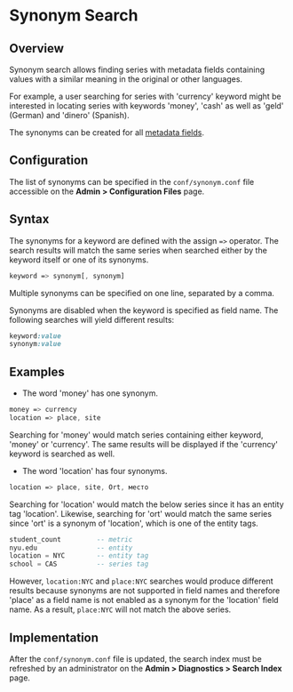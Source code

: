 # Synonym Search

## Overview

Synonym search allows finding series with metadata fields containing values with a similar meaning in the original or other languages. 

For example, a user searching for series with 'currency' keyword might be interested in locating series with keywords 'money', 'cash' as well as 'geld' (German) and 'dinero' (Spanish).

The synonyms can be created for all [metadata fields](README.md/#overview).

## Configuration

The list of synonyms can be specified in the `conf/synonym.conf` file accessible on the **Admin > Configuration Files** page.

## Syntax

The synonyms for a keyword are defined with the assign `=>` operator. The search results will match the same series when searched either by the keyword itself or one of its synonyms.

```css
keyword => synonym[, synonym]
```

Multiple synonyms can be specified on one line, separated by a comma.

Synonyms are disabled when the keyword is specified as field name. The following searches will yield different results:

```css
keyword:value
synonym:value
```

## Examples

* The word 'money' has one synonym.

```css
money => currency
location => place, site
```

Searching for 'money' would match series containing either keyword, 'money' or 'currency'.
The same results will be displayed if the 'currency' keyword is searched as well.

* The word 'location' has four synonyms.

```css
location => place, site, Ort, место
```

Searching for 'location' would match the below series since it has an entity tag 'location'.
Likewise, searching for 'ort' would match the same series since 'ort' is a synonym of 'location', which is one of the entity tags.

```sql
student_count         -- metric
nyu.edu               -- entity
location = NYC        -- entity tag
school = CAS          -- series tag
```

However, `location:NYC` and `place:NYC` searches would produce different results because synonyms are not supported in field names and therefore 'place' as a field name is not enabled as a synonym for the 'location' field name. As a result, `place:NYC` will not match the above series.

## Implementation

After the `conf/synonym.conf` file is updated, the search index must be refreshed by an administrator on the **Admin > Diagnostics > Search Index** page.
